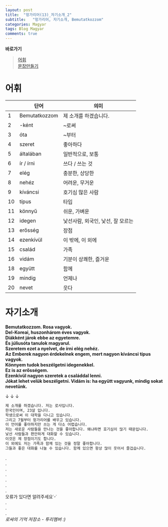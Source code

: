 ```yaml
---
layout: post
title:  "헝가리어(13)_자기소개_2"
subtitle:   "헝가리어, 자기소개, Bemutatkozzom"
categories: Magyar
tags: Blog Magyar   
comments: true
---
```


**바로가기**                     
>[어휘](#어휘)      
>[문장만들기](#문장만들기)      


# 어휘

|  | **단어** | **의미** |         
| ------ | ------ | ------ |     
|1|Bemutatkozzom|제 소개를 하겠습니다.|       
|2|-ként|~로써|          
|3|óta|~부터|          
|4|szeret|좋아하다|        
|5|általában|일반적으로, 보통|        
|6|ír / írni|쓰다 / 쓰는 것|        
|7|elég|충분한, 상당한|      
|8|nehéz|어려운, 무거운|    
|9|kíváncsi|호기심 많은 사람|    
|10|típus|타입|        
|11|könnyű|쉬운, 가벼운|      
|12|idegen|낯선사람, 외국인, 낯선, 잘 모르는|       
|13|erősség|장점|       
|14|ezenkívül|이 밖에, 이 외에|         
|15|család|가족|       
|16|vidám|기분이 상쾌한, 즐거운|     
|18|együtt|함께|        
|19|mindig|언제나|       
|20|nevet|웃다|       
    

# 자기소개

**Bemutatkozzom. Rosa vagyok.**         
**Del-Koreai, huszonhárom éves vagyok.**         
**Diákként járok ebbe az egyetemre.**         
**És júliusóta tanulok magyarul.**         
**Szeretem ezet a nyelvet, de írni elég nehéz.**        
**Az Emberek nagyon érdekelnek engem, mert nagyon kíváncsi típus vagyok.**           
**Könnyem tudok beszélgetni idegenekkel.**         
**Ez is az erősségem.**           
**Ezenkívül nagyon szeretek a családdal lenni.**          
**Jókat lehet velük beszélgetni. Vidám is: ha együtt vagyunk, mindig sokat nevetünk.**         

↓ ↓ ↓        


~~~sh
제 소개를 하겠습니다. 저는 로사입니다.         
한국인이며, 23살 입니다.         
학생으로써 이 대학을 다니고 있습니다.         
그리고 7월부터 헝가리어를 배우고 있습니다.         
이 언어를 좋아하지만 쓰는 게 다소 어렵습니다.         
저는 새로운 사람들을 만나는 것을 좋아합니다. 왜냐하면 호기심이 많기 때문입니다.         
낯선 사람들과 편안하게 대화할 수 있습니다.         
이것은 제 장점이기도 합니다.         
이 외에도 저는 가족과 함께 있는 것을 정말 좋아합니다.           
그들과 좋은 대화를 나눌 수 있습니다. 함께 있으면 항상 많이 웃어서 즐겁습니다.         
~~~
.         
.         
.         
.         
.         
.       
.        
오류가 있다면 알려주세요˙ᵕ˙       
.       
.       
.       
_로싸의 기억 저장소 - 투리멤버 :)_
